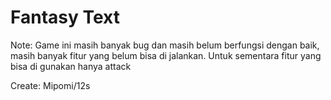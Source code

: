<h1>Fantasy Text</h1>
<p>Note: Game ini masih banyak bug dan masih belum berfungsi dengan baik, masih banyak fitur yang belum bisa di jalankan. Untuk sementara fitur yang bisa di gunakan hanya attack</p>

Create: Mipomi/12s
